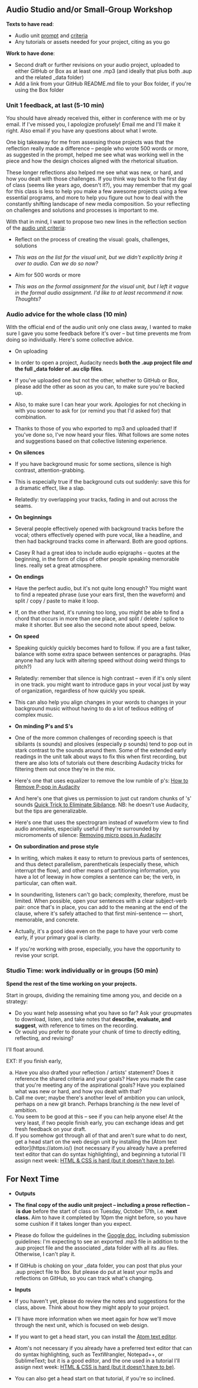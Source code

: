 ## Audio Studio and/or Small-Group Workshop
**Texts to have read**:

* Audio unit [prompt](https://github.com/benmiller314/cdm-assignments/blob/master/audio/audio_assignment_text.md) and [criteria](bit.ly/cdm2017fall#heading=h.z5x7iszh8iu5)
* Any tutorials or assets needed for your project, citing as you go

**Work to have done**:

* Second draft or further revisions on your audio project, uploaded to either GitHub or Box as at least one .mp3 (and ideally that plus both .aup and the related \_data folder)
* Add a link from your GitHub README.md file to your Box folder, if you're using the Box folder

<!--
[toc tag="h2" title="Plan for the Day"]
-->

### Unit 1 feedback, at last (5-10 min)
You should have already received this, either in conference with me or by email. If I've missed you, I apologize profusely! Email me and I'll make it right. Also email if you have any questions about what I wrote.

One big takeaway for me from assessing those projects was that the reflection really made a difference – people who wrote 500 words or more, as suggested in the prompt, helped me see what was working well in the piece and how the design choices aligned with the rhetorical situation.

These longer reflections also helped me see what was new, or hard, and how you dealt with those challenges. If you think way back to the first day of class (seems like years ago, doesn't it?), you may remember that my goal for this class is less to help you make a few awesome projects using a few essential programs, and more to help you figure out how to deal with the constantly shifting landscape of new media composition. So your reflecting on challenges and solutions and processes is important to me.

With that in mind, I want to propose two new lines in the reflection section of the [audio unit criteria](bit.ly/cdm2017fall#heading=h.z5x7iszh8iu5):

* Reflect on the process of creating the visual: goals, challenges, solutions
 - *This was on the list for the visual unit, but we didn't explicitly bring it over to audio. Can we do so now?*
* Aim for 500 words or more
 - *This was on the formal assignment for the visual unit, but I left it vague in the formal audio assignment. I'd like to at least recommend it now. Thoughts?*




### Audio advice for the whole class (10 min)
With the official end of the audio unit only one class away, I wanted to make sure I gave you some feedback before it's over – but time prevents me from doing so individually. Here's some collective advice.


* On uploading
 * In order to open a project, Audacity needs **both the .aup project file *and* the full _data folder of .au clip files**.
  * If you've uploaded one but not the other, whether to GitHub or Box, please add the other as soon as you can, to make sure you're backed up.
  * Also, to make sure I can hear your work. Apologies for not checking in with you sooner to ask for (or remind you that I'd asked for) that combination.
 * Thanks to those of you who exported to mp3 and uploaded that! If you've done so, I've now heard your files. What follows are some notes and suggestions based on that collective listening experience.

* **On silences**
 * If you have background music for some sections, silence is high contrast, attention-grabbing.
 * This is especially true if the background cuts out suddenly: save this for a dramatic effect, like a slap.
 * Relatedly: try overlapping your tracks, fading in and out across the seams.
* **On beginnings**
 * Several people effectively opened with background tracks before the vocal; others effectively opened with pure vocal, like a headline, and then had background tracks come in afterward. Both are good options.
 * Casey R had a great idea to include audio epigraphs – quotes at the beginning, in the form of clips of other people speaking memorable lines. really set a great atmosphere.
* **On endings**
 * Have the perfect audio, but it's not quite long enough? You might want to find a repeated phrase (use your ears first, then the waveform) and split / copy / paste to make it loop.
 * If, on the other hand, it's running too long, you might be able to find a chord that occurs in more than one place, and split / delete / splice to make it shorter. But see also the second note about speed, below.
* **On speed**
 * Speaking quickly quickly becomes hard to follow. if you are a fast talker, balance with some extra space between sentences or paragraphs. (Has anyone had any luck with altering speed without doing weird things to pitch?)
 * Relatedly: remember that silence is high contrast – even if it's only silent in one track. you might want to introduce gaps in your vocal just by way of organization, regardless of how quickly you speak.
 * This can also help you align changes in your words to changes in your background music without having to do a lot of tedious editing of complex music.
* **On minding P's and S's**
 * One of the more common challenges of recording speech is that sibilants (s sounds) and plosives (especially p sounds) tend to pop out in stark contrast to the sounds around them. Some of the extended early readings in the unit talk about ways to fix this when first recording, but there are also lots of tutorials out there describing Audacity tricks for filtering them out once they're in the mix.
 * Here's one that uses equalizer to remove the low rumble of p's: [How to Remove P-pop in Audacity](https://www.youtube.com/watch?v=Gx-0qqov96E)
 * And here's one that gives us permission to just cut random chunks of 's' sounds [Quick Trick to Eliminate Sibilance](https://www.youtube.com/watch?v=1_0ZMH2NwUs). NB: he doesn't use Audacity, but the tips are generalizable.
 * Here's one that uses the spectrogram instead of waveform view to find audio anomalies, especially useful if they're surrounded by micromoments of silence: [Removing micro pops in Audacity](https://www.youtube.com/watch?v=ryr8KOfzikw)
* **On subordination and prose style**
 * In writing, which makes it easy to return to previous parts of sentences, and thus detect parallelism, parentheticals (especially these, which interrupt the flow), and other means of partitioning information, you have a lot of leeway in how complex a sentence can be; the verb, in particular, can often wait.
 * In soundwriting, listeners can't go back; complexity, therefore, must be limited. When possible, open your sentences with a clear subject-verb pair: once that's in place, you can add to the meaning at the end of the clause, where it's safely attached to that first mini-sentence — short, memorable, and concrete.
  * Actually, it's a good idea even on the page to have your verb come early, if your primary goal is clarity.
 * If you're working with prose, especially, you have the opportunity to revise your script.


### Studio Time: work individually or in groups (50 min)

<div class="alert alert-success">
<strong>Spend the rest of the time working on your projects.</strong>

Start in groups, dividing the remaining time among you, and decide on a strategy:
<ul>
<li>Do you want help assessing what you have so far? Ask your groupmates to download, listen, and take notes that <strong>describe, evaluate, and suggest</strong>, with reference to times on the recording.</li>
<li>Or would you prefer to donate your chunk of time to directly editing, reflecting, and revising?</li>
</ul>

I'll float around.
</div>

EXT: If you finish early, <ul style="list-style-type:lower-alpha">
<li>Have you also drafted your reflection / artists' statement? Does it reference the shared criteria and your goals? Have you made the case that you're meeting any of the aspirational goals? Have you explained what was new or hard, and how you dealt with that?</li>
<li>Call me over; maybe there's another level of ambition you can unlock, perhaps on a new git branch. Perhaps branching <em>is</em> the new level of ambition.</li>
<li>You seem to be good at this – see if you can help anyone else! At the very least, if two people finish early, you can exchange ideas and get fresh feedback on your draft.</li>
<li>If you somehow got through all of that and aren't sure what to do next, get a head start on the web design unit by installing the [Atom text editor](https://atom.io/) (not necessary if you already have a preferred text editor that can do syntax highlighting), and beginning a tutorial I'll assign next week: <a href="https://internetingishard.com/html-and-css/">HTML & CSS is hard (but it doesn't have to be)</a>.</li>
</ul>

## For Next Time

* **Outputs**
 * **The final copy of the audio unit project – including a prose reflection – is due** before the start of class on Tuesday, October 17th, i.e. **next class.** Aim to have it completed by 10pm the night before, so you have some cushion if it takes longer than you expect.
 * Please do follow the guidelines in the [Google doc](http://bit.ly/cdm2017fall), including submission guidelines: I'm expecting to see an exported .mp3 file in addition to the .aup project file and the associated \_data folder with all its .au files. Otherwise, I can't play it.
 * If GitHub is choking on your \_data folder, you can post that plus your .aup project file to Box. But please do put at least your mp3s and reflections on GitHub, so you can track what's changing.

* **Inputs**
 * If you haven't yet, please do review the notes and suggestions for the class, above. Think about how they might apply to your project.
 * I'll have more information when we meet again for how we'll move through the next unit, which is focused on web design.
 * If you want to get a head start, you can install the [Atom text editor](https://atom.io/).
  * Atom's not necessary if you already have a preferred text editor that can do syntax highlighting, such as TextWrangler, Notepad++, or SublimeText; but it is a good editor, and the one used in a tutorial I'll assign next week: <a href="https://internetingishard.com/html-and-css/">HTML & CSS is hard (but it doesn't have to be)</a>.
  * You can also get a head start on that tutorial, if you're so inclined.
